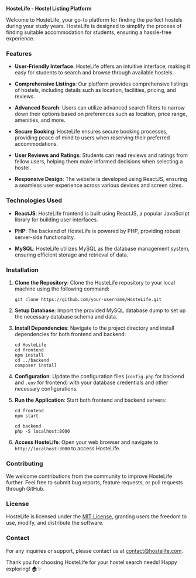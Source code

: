 **HosteLife - Hostel Listing Platform**

Welcome to HosteLife, your go-to platform for finding the perfect hostels during your study years. HosteLife is designed to simplify the process of finding suitable accommodation for students, ensuring a hassle-free experience.

### Features

- **User-Friendly Interface**: HosteLife offers an intuitive interface, making it easy for students to search and browse through available hostels.

- **Comprehensive Listings**: Our platform provides comprehensive listings of hostels, including details such as location, facilities, pricing, and reviews.

- **Advanced Search**: Users can utilize advanced search filters to narrow down their options based on preferences such as location, price range, amenities, and more.

- **Secure Booking**: HosteLife ensures secure booking processes, providing peace of mind to users when reserving their preferred accommodations.

- **User Reviews and Ratings**: Students can read reviews and ratings from fellow users, helping them make informed decisions when selecting a hostel.

- **Responsive Design**: The website is developed using ReactJS, ensuring a seamless user experience across various devices and screen sizes.

### Technologies Used

- **ReactJS**: HosteLife frontend is built using ReactJS, a popular JavaScript library for building user interfaces.

- **PHP**: The backend of HosteLife is powered by PHP, providing robust server-side functionality.

- **MySQL**: HosteLife utilizes MySQL as the database management system, ensuring efficient storage and retrieval of data.

### Installation

1. **Clone the Repository**: Clone the HosteLife repository to your local machine using the following command:
   ```
   git clone https://github.com/your-username/HosteLife.git
   ```

2. **Setup Database**: Import the provided MySQL database dump to set up the necessary database schema and data.

3. **Install Dependencies**: Navigate to the project directory and install dependencies for both frontend and backend:
   ```
   cd HosteLife
   cd frontend
   npm install
   cd ../backend
   composer install
   ```

4. **Configuration**: Update the configuration files (`config.php` for backend and `.env` for frontend) with your database credentials and other necessary configurations.

5. **Run the Application**: Start both frontend and backend servers:
   ```
   cd frontend
   npm start
   ```
   ```
   cd backend
   php -S localhost:8000
   ```

6. **Access HosteLife**: Open your web browser and navigate to `http://localhost:3000` to access HosteLife.

### Contributing

We welcome contributions from the community to improve HosteLife further. Feel free to submit bug reports, feature requests, or pull requests through GitHub.

### License

HosteLife is licensed under the [MIT License](LICENSE), granting users the freedom to use, modify, and distribute the software.

### Contact

For any inquiries or support, please contact us at [contact@hostelife.com](mailto:contact@hostelife.com).

Thank you for choosing HosteLife for your hostel search needs! Happy exploring! 🏠✨
